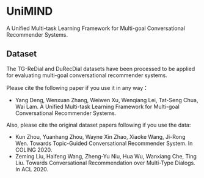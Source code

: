 # UniMIND

A Unified Multi-task Learning Framework for Multi-goal Conversational Recommender Systems. 

## Dataset

The TG-ReDial and DuRecDial datasets have been processed to be applied for evaluating multi-goal conversational recommender systems. 

Please cite the following paper if you use it in any way：
    
*	Yang Deng, Wenxuan Zhang, Weiwen Xu, Wenqiang Lei, Tat-Seng Chua, Wai Lam. A Unified Multi-task Learning Framework for Multi-goal Conversational Recommender Systems. 
    	
Also, please cite the original dataset papers following if you use the data:

*	Kun Zhou, Yuanhang Zhou, Wayne Xin Zhao, Xiaoke Wang, Ji-Rong Wen. Towards Topic-Guided Conversational Recommender System. In COLING 2020.
* Zeming Liu, Haifeng Wang, Zheng-Yu Niu, Hua Wu, Wanxiang Che, Ting Liu. Towards Conversational Recommendation over Multi-Type Dialogs. In ACL 2020.
